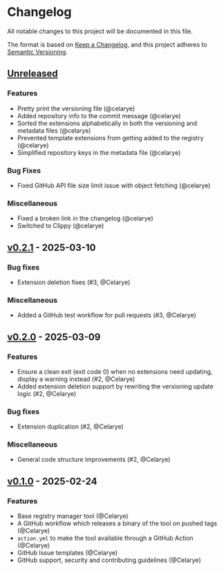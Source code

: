 # Changelog
All notable changes to this project will be documented in this file.

The format is based on [Keep a Changelog](https://keepachangelog.com/en/1.1.0/),
and this project adheres to [Semantic Versioning](https://semver.org/spec/v2.0.0.html).

## [Unreleased]

### Features

- Pretty print the versioning file (@celarye)
- Added repository info to the commit message (@celarye)
- Sorted the extensions alphabetically in both the versioning and metadata files (@celarye)
- Prevented template extensions from getting added to the registry (@celarye)
- Simplified repository keys in the metadata file (@celarye)

### Bug Fixes

- Fixed GitHub API file size limit issue with object fetching (@celarye)

### Miscellaneous

- Fixed a broken link in the changelog (@celarye)
- Switched to Clippy (@celarye)

## [v0.2.1] - 2025-03-10

### Bug fixes

- Extension deletion fixes (#3, @Celarye)

### Miscellaneous

- Added a GitHub test workflow for pull requests (#3, @Celarye)

## [v0.2.0] - 2025-03-09

### Features

- Ensure a clean exit (exit code 0) when no extensions need updating, display a warning instead (#2, @Celarye)
- Added extension deletion support by rewriting the versioning update logic (#2, @Celarye)

### Bug fixes

- Extension duplication (#2, @Celarye)

### Miscellaneous

- General code structure improvements (#2, @Celarye)

## [v0.1.0] - 2025-02-24

### Features

- Base registry manager tool (@Celarye)
- A GitHub workflow which releases a binary of the tool on pushed tags (@Celarye)
- `action.yml` to make the tool available through a GitHub Action (@Celarye)
- GitHub Issue templates (@Celarye)
- GitHub support, security and contributing guidelines (@Celarye)

[Unreleased]: https://github.com/paperback-community/registry-manager/compare/v0.2.1...HEAD
[v0.2.1]: https://github.com/paperback-community/registry-manager/compare/v0.2.0...v0.2.1
[v0.2.0]: https://github.com/paperback-community/registry-manager/compare/v0.1.0...v0.2.0
[v0.1.0]: https://github.com/paperback-community/registry-manager/releases/tag/v0.1.0

